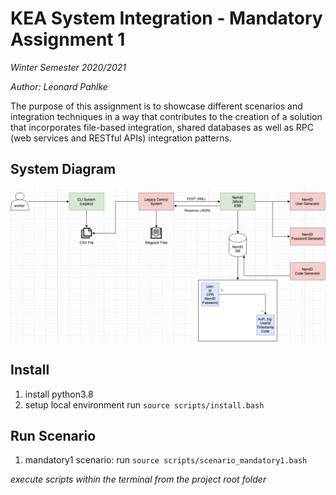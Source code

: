 # KEA System Integration - Mandatory Assignment 1
_Winter Semester 2020/2021_ 

_Author: Leonard Pahlke_


The purpose of this assignment is to showcase different scenarios and integration techniques in a way that contributes 
to the creation of a solution that incorporates file-based integration, shared databases as well as RPC (web services 
and RESTful APIs) integration patterns.

## System Diagram
![System Diagram](./assets/SI-Mandatory1-SystemDiagram%202020-09-30%20at%2011.02.48.png)

## Install 

1. install python3.8
2. setup local environment run `source scripts/install.bash`
 
## Run Scenario

1. mandatory1 scenario: run `source scripts/scenario_mandatory1.bash`
  
_execute scripts within the terminal from the project root folder_